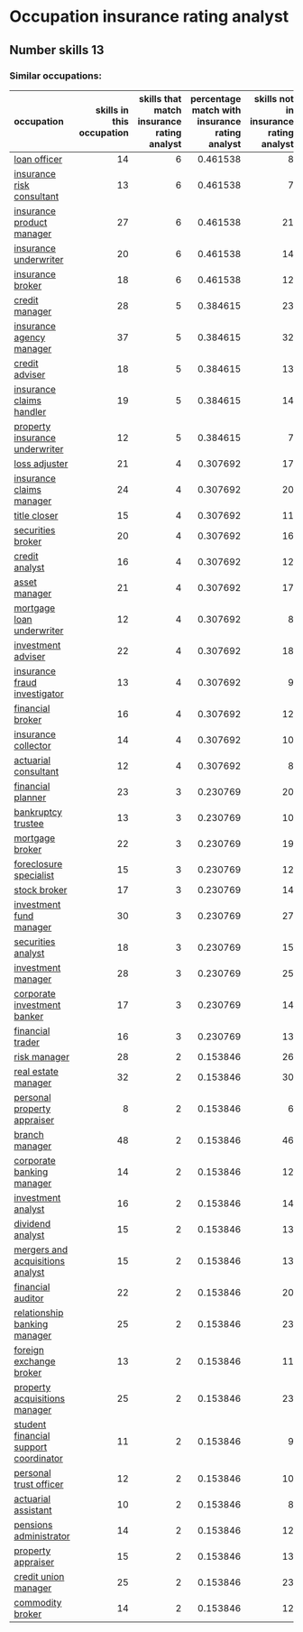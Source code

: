 # Occupation insurance rating analyst
## Number skills 13
### Similar occupations:
| occupation                                                                        |   skills in this occupation |   skills that match insurance rating analyst |   percentage match with insurance rating analyst |   skills not in insurance rating analyst |
|:----------------------------------------------------------------------------------|----------------------------:|---------------------------------------------:|-------------------------------------------------:|-----------------------------------------:|
| [loan officer](loan_officer.md)                                                   |                          14 |                                            6 |                                         0.461538 |                                        8 |
| [insurance risk consultant](insurance_risk_consultant.md)                         |                          13 |                                            6 |                                         0.461538 |                                        7 |
| [insurance product manager](insurance_product_manager.md)                         |                          27 |                                            6 |                                         0.461538 |                                       21 |
| [insurance underwriter](insurance_underwriter.md)                                 |                          20 |                                            6 |                                         0.461538 |                                       14 |
| [insurance broker](insurance_broker.md)                                           |                          18 |                                            6 |                                         0.461538 |                                       12 |
| [credit manager](credit_manager.md)                                               |                          28 |                                            5 |                                         0.384615 |                                       23 |
| [insurance agency manager](insurance_agency_manager.md)                           |                          37 |                                            5 |                                         0.384615 |                                       32 |
| [credit adviser](credit_adviser.md)                                               |                          18 |                                            5 |                                         0.384615 |                                       13 |
| [insurance claims handler](insurance_claims_handler.md)                           |                          19 |                                            5 |                                         0.384615 |                                       14 |
| [property insurance underwriter](property_insurance_underwriter.md)               |                          12 |                                            5 |                                         0.384615 |                                        7 |
| [loss adjuster](loss_adjuster.md)                                                 |                          21 |                                            4 |                                         0.307692 |                                       17 |
| [insurance claims manager](insurance_claims_manager.md)                           |                          24 |                                            4 |                                         0.307692 |                                       20 |
| [title closer](title_closer.md)                                                   |                          15 |                                            4 |                                         0.307692 |                                       11 |
| [securities broker](securities_broker.md)                                         |                          20 |                                            4 |                                         0.307692 |                                       16 |
| [credit analyst](credit_analyst.md)                                               |                          16 |                                            4 |                                         0.307692 |                                       12 |
| [asset manager](asset_manager.md)                                                 |                          21 |                                            4 |                                         0.307692 |                                       17 |
| [mortgage loan underwriter](mortgage_loan_underwriter.md)                         |                          12 |                                            4 |                                         0.307692 |                                        8 |
| [investment adviser](investment_adviser.md)                                       |                          22 |                                            4 |                                         0.307692 |                                       18 |
| [insurance fraud investigator](insurance_fraud_investigator.md)                   |                          13 |                                            4 |                                         0.307692 |                                        9 |
| [financial broker](financial_broker.md)                                           |                          16 |                                            4 |                                         0.307692 |                                       12 |
| [insurance collector](insurance_collector.md)                                     |                          14 |                                            4 |                                         0.307692 |                                       10 |
| [actuarial consultant](actuarial_consultant.md)                                   |                          12 |                                            4 |                                         0.307692 |                                        8 |
| [financial planner](financial_planner.md)                                         |                          23 |                                            3 |                                         0.230769 |                                       20 |
| [bankruptcy trustee](bankruptcy_trustee.md)                                       |                          13 |                                            3 |                                         0.230769 |                                       10 |
| [mortgage broker](mortgage_broker.md)                                             |                          22 |                                            3 |                                         0.230769 |                                       19 |
| [foreclosure specialist](foreclosure_specialist.md)                               |                          15 |                                            3 |                                         0.230769 |                                       12 |
| [stock broker](stock_broker.md)                                                   |                          17 |                                            3 |                                         0.230769 |                                       14 |
| [investment fund manager](investment_fund_manager.md)                             |                          30 |                                            3 |                                         0.230769 |                                       27 |
| [securities analyst](securities_analyst.md)                                       |                          18 |                                            3 |                                         0.230769 |                                       15 |
| [investment manager](investment_manager.md)                                       |                          28 |                                            3 |                                         0.230769 |                                       25 |
| [corporate investment banker](corporate_investment_banker.md)                     |                          17 |                                            3 |                                         0.230769 |                                       14 |
| [financial trader](financial_trader.md)                                           |                          16 |                                            3 |                                         0.230769 |                                       13 |
| [risk manager](risk_manager.md)                                                   |                          28 |                                            2 |                                         0.153846 |                                       26 |
| [real estate manager](real_estate_manager.md)                                     |                          32 |                                            2 |                                         0.153846 |                                       30 |
| [personal property appraiser](personal_property_appraiser.md)                     |                           8 |                                            2 |                                         0.153846 |                                        6 |
| [branch manager](branch_manager.md)                                               |                          48 |                                            2 |                                         0.153846 |                                       46 |
| [corporate banking manager](corporate_banking_manager.md)                         |                          14 |                                            2 |                                         0.153846 |                                       12 |
| [investment analyst](investment_analyst.md)                                       |                          16 |                                            2 |                                         0.153846 |                                       14 |
| [dividend analyst](dividend_analyst.md)                                           |                          15 |                                            2 |                                         0.153846 |                                       13 |
| [mergers and acquisitions analyst](mergers_and_acquisitions_analyst.md)           |                          15 |                                            2 |                                         0.153846 |                                       13 |
| [financial auditor](financial_auditor.md)                                         |                          22 |                                            2 |                                         0.153846 |                                       20 |
| [relationship banking manager](relationship_banking_manager.md)                   |                          25 |                                            2 |                                         0.153846 |                                       23 |
| [foreign exchange broker](foreign_exchange_broker.md)                             |                          13 |                                            2 |                                         0.153846 |                                       11 |
| [property acquisitions manager](property_acquisitions_manager.md)                 |                          25 |                                            2 |                                         0.153846 |                                       23 |
| [student financial support coordinator](student_financial_support_coordinator.md) |                          11 |                                            2 |                                         0.153846 |                                        9 |
| [personal trust officer](personal_trust_officer.md)                               |                          12 |                                            2 |                                         0.153846 |                                       10 |
| [actuarial assistant](actuarial_assistant.md)                                     |                          10 |                                            2 |                                         0.153846 |                                        8 |
| [pensions administrator](pensions_administrator.md)                               |                          14 |                                            2 |                                         0.153846 |                                       12 |
| [property appraiser](property_appraiser.md)                                       |                          15 |                                            2 |                                         0.153846 |                                       13 |
| [credit union manager](credit_union_manager.md)                                   |                          25 |                                            2 |                                         0.153846 |                                       23 |
| [commodity broker](commodity_broker.md)                                           |                          14 |                                            2 |                                         0.153846 |                                       12 |
